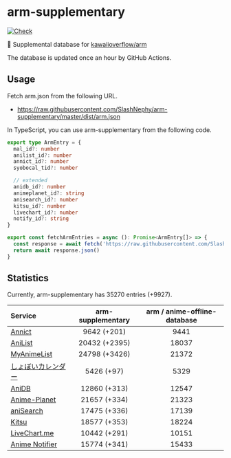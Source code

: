 # arm-supplementary

[![Check](https://github.com/SlashNephy/arm-supplementary/actions/workflows/check-node.yml/badge.svg)](https://github.com/SlashNephy/arm-supplementary/actions/workflows/check-node.yml)

💊 Supplemental database for [kawaiioverflow/arm](https://github.com/kawaiioverflow/arm)

The database is updated once an hour by GitHub Actions.

## Usage

Fetch arm.json from the following URL.

- https://raw.githubusercontent.com/SlashNephy/arm-supplementary/master/dist/arm.json

In TypeScript, you can use arm-supplementary from the following code.

```TypeScript
export type ArmEntry = {
  mal_id?: number
  anilist_id?: number
  annict_id?: number
  syobocal_tid?: number

  // extended
  anidb_id?: number
  animeplanet_id?: string
  anisearch_id?: number
  kitsu_id?: number
  livechart_id?: number
  notify_id?: string
}

export const fetchArmEntries = async (): Promise<ArmEntry[]> => {
  const response = await fetch('https://raw.githubusercontent.com/SlashNephy/arm-supplementary/master/dist/arm.json')
  return await response.json()
}
```

## Statistics

Currently, arm-supplementary has 35270 entries (+9927).

| Service                                     | arm-supplementary | arm / anime-offline-database |
| :------------------------------------------ | :---------------: | :--------------------------: |
| [Annict](https://annict.com)                |    9642 (+201)    |             9441             |
| [AniList](https://anilist.co)               |   20432 (+2395)   |            18037             |
| [MyAnimeList](https://myanimelist.net)      |   24798 (+3426)   |            21372             |
| [しょぼいカレンダー](https://cal.syoboi.jp) |    5426 (+97)     |             5329             |
| [AniDB](https://anidb.net)                  |   12860 (+313)    |            12547             |
| [Anime-Planet](https://anime-planet.com)    |   21657 (+334)    |            21323             |
| [aniSearch](https://anisearch.com)          |   17475 (+336)    |            17139             |
| [Kitsu](https://kitsu.io)                   |   18577 (+353)    |            18224             |
| [LiveChart.me](https://livechart.me)        |   10442 (+291)    |            10151             |
| [Anime Notifier](https://notify.moe)        |   15774 (+341)    |            15433             |
